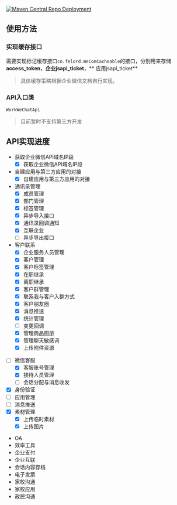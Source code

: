 [![Maven Central Repo Deployment](https://github.com/NotFound403/wecom-sdk/actions/workflows/main.yml/badge.svg)](https://github.com/NotFound403/wecom-sdk/actions/workflows/main.yml)
## 使用方法

### 实现缓存接口

需要实现标记缓存接口`cn.felord.WeComCacheable`的接口，分别用来存储**access_token**，**企业jsapi_ticket**，**
应用jsapi_ticket**
> 具体缓存策略根据企业微信文档自行实现。

### API入口类

`WorkWeChatApi`

> 目前暂时不支持第三方开发

## API实现进度

- 获取企业微信API域名IP段
  - [x] 获取企业微信API域名IP段
- 自建应用与第三方应用的对接
  - [x] 自建应用与第三方应用的对接
- 通讯录管理
  - [x] 成员管理
  - [x] 部门管理
  - [x] 标签管理
  - [x] 异步导入接口
  - [x] 通讯录回调通知
  - [x] 互联企业
  - [ ] 异步导出接口
- 客户联系
  - [x] 企业服务人员管理
  - [x] 客户管理
  - [x] 客户标签管理
  - [x] 在职继承
  - [x] 离职继承
  - [x] 客户群管理
  - [x] 联系我与客户入群方式
  - [x] 客户朋友圈
  - [x] 消息推送
  - [x] 统计管理
  - [ ] 变更回调
  - [x] 管理商品图册
  - [x] 管理聊天敏感词
  - [x] 上传附件资源
- [ ] 微信客服
  - [x] 客服账号管理
  - [x] 接待人员管理
  - [ ] 会话分配与消息收发
- [x] 身份验证
- [ ] 应用管理
- [ ] 消息推送
- [x] 素材管理
  - [x] 上传临时素材
  - [x] 上传图片
- OA
- 效率工具
- 企业支付
- 企业互联
- 会话内容存档
- 电子发票
- 家校沟通
- 家校应用
- 政民沟通